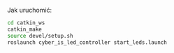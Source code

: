 Jak uruchomić:
```bash
cd catkin_ws
catkin_make
source devel/setup.sh
roslaunch cyber_is_led_controller start_leds.launch 
```